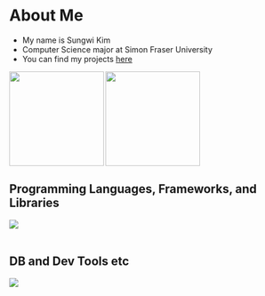 # About Me

- My name is Sungwi Kim
- Computer Science major at Simon Fraser University
- You can find my projects [here](https://sungwi.github.io/portfolio/)

<a href="https://github.com/sungwi">
  <img align="left" height="170px" src="https://github-readme-stats.vercel.app/api?username=sungwi&count_private=true&show_icons=true&theme=dracula" />
</a>
<a href="https://github.com/sungwi">
  <img align="left" height="170px" src="https://github-readme-stats.vercel.app/api/top-langs/?username=sungwi&layout=compact&theme=dracula" />
</a>

<br clear="both" />

## Programming Languages, Frameworks, and Libraries

<img src="https://skillicons.dev/icons?i=html,css,js,typescript,c,cpp,java,python,django,tensorflow,pytorch" /> <br /><br />

## DB and Dev Tools etc

<img src="https://skillicons.dev/icons?i=postgresql,sqlite,docker,git,github,vscode,linux,vercel" /> <br /><br />
